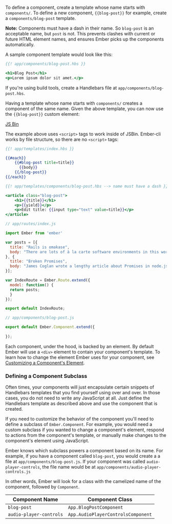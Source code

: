 To define a component, create a template whose name starts with
`components/`. To define a new component, `{{blog-post}}` for example,
create a `components/blog-post` template.

**Note:** Components must have a dash in their name. So `blog-post` is an acceptable name,
but `post` is not. This prevents clashes with current or future HTML element names, and
ensures Ember picks up the components automatically.

A sample component template would look like this:

```handlebars
{{! app/components/blog-post.hbs }}

<h1>Blog Post</h1>
<p>Lorem ipsum dolor sit amet.</p>
```

If you're using build tools, create a Handlebars file at
`app/components/blog-post.hbs`.

Having a template whose name starts with `components/` creates a
component of the same name. Given the above template, you can now use the
`{{blog-post}}` custom element:

<a class="jsbin-embed" href="http://jsbin.com/bizahivuta/2/edit?output">JS Bin</a><script src="http://static.jsbin.com/js/embed.js"></script>

The example above uses `<script>` tags to work inside of JSBin. Ember-cli works by file structure, so there are no `<script>` tags:


```handlebars
{{! app/templates/index.hbs }}

{{#each}}
    {{#blog-post title=title}}
      {{body}}
    {{/blog-post}}
{{/each}}
```

```handlebars
{{! app/templates/components/blog-post.hbs --> name must have a dash }}

<article class="blog-post">
    <h1>{{title}}</h1>
    <p>{{yield}}</p>
    <p>Edit title: {{input type="text" value=title}}</p>
</article>
```

```js
// app/routes/index.js

import Ember from 'ember'

var posts = [{
  title: "Rails is omakase",
  body: "There are lots of à la carte software environments in this world."
}, {
  title: "Broken Promises",
  body: "James Coglan wrote a lengthy article about Promises in node.js."
}];

var IndexRoute = Ember.Route.extend({
  model: function() {
  return posts;
  }
});

export default IndexRoute;

```

```js
// app/components/blog-post.js

export default Ember.Component.extend({
  
});
```



Each component, under the hood, is backed by an element. By default
Ember will use a `<div>` element to contain your component's template.
To learn how to change the element Ember uses for your component, see
[Customizing a Component's
Element](../components/customizing-a-components-element).


### Defining a Component Subclass

Often times, your components will just encapsulate certain snippets of
Handlebars templates that you find yourself using over and over. In
those cases, you do not need to write any JavaScript at all. Just define
the Handlebars template as described above and use the component that is
created.

If you need to customize the behavior of the component you'll
need to define a subclass of `Ember.Component`. For example, you would
need a custom subclass if you wanted to change a component's element,
respond to actions from the component's template, or manually make
changes to the component's element using JavaScript.

Ember knows which subclass powers a component based on its name. For
example, if you have a component called `blog-post`, you would create a
a file at `app/components/blog-post.js`. If your component was called
`audio-player-controls`, the file name would be at 
`app/components/audio-player-controls.js`

In other words, Ember will look for a class with the camelized name of
the component, followed by `Component`.

<table>
  <thead>
  <tr>
    <th>Component Name</th>
    <th>Component Class</th>
  </tr>
  </thead>
  <tr>
    <td><code>blog-post</code></td>
    <td><code>App.BlogPostComponent</code></td>
  </tr>
  <tr>
    <td><code>audio-player-controls</code></td>
    <td><code>App.AudioPlayerControlsComponent</code></td>
  </tr>
</table>
